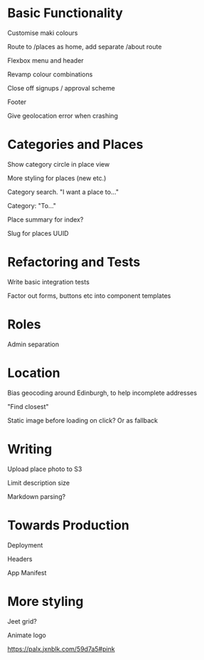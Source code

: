 # Basic Functionality
Customise maki colours

Route to /places as home, add separate /about route

Flexbox menu and header

Revamp colour combinations

Close off signups / approval scheme

Footer

Give geolocation error when crashing

# Categories and Places
Show category circle in place view

More styling for places (new etc.)

Category search. "I want a place to..."

Category: "To..."

Place summary for index?

Slug for places
UUID

# Refactoring and Tests
Write basic integration tests

Factor out forms, buttons etc into component templates

# Roles
Admin separation

# Location
Bias geocoding around Edinburgh, to help incomplete addresses

"Find closest"

Static image before loading on click? Or as fallback

# Writing
Upload place photo to S3

Limit description size

Markdown parsing?

# Towards Production
Deployment

Headers

App Manifest

# More styling
Jeet grid?

Animate logo

https://palx.jxnblk.com/59d7a5#pink
